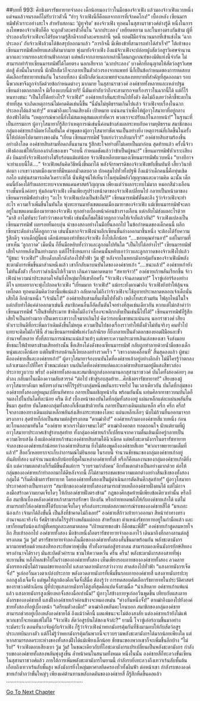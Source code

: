 ##บทที่ 993: ศึกชิงตรารัชทายาทจำลอง
เด็กน้อยมองว่าวในมือของจ้าวเฟิง แล้วมองจ้าวเฟิงแวบหนึ่ง แต่จนแล้วจนรอดก็ไม่รับว่าวตัวนี้
“ฮ่าๆ จ้าวเฟิงนี่ก็คือผลจากการที่เจ้าคดโกง!”
เบื้องหลัง เซียนมารทมิฬหัวเราะอย่างสะใจ
สำหรับสถานะ ‘ผู้ทุจริต’ ของจ้าวเฟิง ทุกคนในสุสานราชวงศ์ต่างรู้ดี
หนึ่งในการลงโทษของจ้าวเฟิงก็คือ จะถูกตัวละครตัวอื่นใน ‘ฉากประลอง’ เหยียดหยาม
และในทางตรงกันข้าม ผู้ที่ประลองกับจ้าวเฟิงจะได้รับความรู้สึกดีจากตัวละครเหล่านี้
จุดนี้ ยอดฝีมือจำนวนมากที่เข้าแข่งใน ‘ฉากประลอง’ กับจ้าวเฟิงล้วนได้ข้อสรุปออกมาแล้ว
“ภารกิจนี้ มีเพียงข้าที่สามารถทำได้สำเร็จ!”
ใต้เท้าของเซียนมารทมิฬเหยียบแสงสีดำมากมาย พุ่งมายังจ้าวเฟิง
ถึงแม้จ้าวเฟิงจะปล่อยฝูงสัตว์อสูรวิเศษจำนวนมากและวานรทองสะท้านฟ้าออกมา
แต่พลังจากภายนอกเหล่านี้โดนกฎเกณฑ์ของมิติแห่งนี้จำกัด ไม่สามารถทำร้ายเซียนมารทมิฬได้โดยตรง
นอกเสียจาก ‘ฉากประลอง’ บางศึกที่อนุญาตให้สัตว์อสูรวิเศษต่อสู้
ดังนั้นในรอบนี้ นักฝึกสัตว์ก็จะกลายเป็นตัวถ่วงรองจากแพทย์
นี่ก็เป็นข้อกำหนดของการทดสอบคัดเลือกรัชทายาทเช่นกัน
ในรอบที่สอง นักฝึกสัตว์และแพทย์จะแสดงบทบาทที่สำคัญที่สุดออกมา
รอบนี้พวกเขาจึงถูกจำกัดด้วยข้อกำหนดต่างๆ มากมาย
ในสุสานราชวงศ์
องค์ชายทั้งหลายและเหล่าปฐมเซียนต่างตกอกตกใจ
มีเรื่องแบบนี้ด้วยรึ!
นี่มันเท่ากับว่าถึงจะสามารถจบเรื่องราวในฉากนี้ได้ แต่ก็ไร้หนทางชนะ
“เป็นไปได้อย่างไร? จ้าวเฟิง!”
องค์ชายเก้าสั่นสะท้านไปทั้งตัว
คิดไม่ถึงเลยว่าศึกชี้ชะตาในท้ายที่สุด จะเกิดเหตุการณ์ไม่คาดคิดเช่นนี้ขึ้น
“นี่มันไม่ยุติธรรมเกินไปแล้ว จ้าวเฟิงจบเรื่องในฉากประลองได้แล้วแท้ๆ!”
ตาเฒ่าอิงตะโกนเสียงดัง
เป้าหมาย แน่นอนว่าเพื่อให้ผู้อาวุโสมายาที่อยู่กลางท้องฟ้าได้ยิน
“เหตุการณ์พวกนี้ยังไม่สมเหตุสมผลเท่าที่ควร พวกเราจะปรับแก้ในภายหน้า!”
ในฐานะที่เป็นกรรมการ ผู้อาวุโสมายาก็รู้สึกว่าเหตุการณ์เช่นนี้ค่อนข้างส่งผลกระทบกับความยุติธรรม
สมาชิกของกลุ่มองค์ชายเก้าผิดหวังในทันใด
คำพูดของผู้อาวุโสมายาชัดเจนเป็นอย่างยิ่ง เหตุการณ์ที่เกิดขึ้นในครั้งนี้ให้ปล่อยไปตามทางของมัน
“เยี่ยม เซียนมารทมิฬ รีบแย่งว่าวกลับมาเร็ว!”
องค์ชายสิบสามร้องขึ้นอย่างลิงโลด
องค์ชายสิบสามที่อดกลั้นมานาน รู้สึกสะใจอย่างที่ไม่เคยเป็นมาก่อน
สุดท้ายแล้ว ครั้งนี้จ้าวเฟิงต้องแพ้ให้กับกองกำลังของเขา
“รอบนี้ กำหนดชัดแล้วว่าข้าเป็นผู้ชนะ!”
เซียนมารทมิฬหัวเราะเสียงดัง บินมายังจ้าวเฟิงอย่างไม่รีบร้อนแม้แต่น้อย
จ้าวเฟิงเหลือบตามองเซียนมารทมิฬแวบหนึ่ง
“บางทีอาจจะทำแบบนี้ได้....”
จ้าวเฟิงพลันคิดวิธีหนึ่งขึ้นมาได้
พลังจักรพรรดิของจ้าวเฟิงขยับขึ้นทันที
เสี้ยววินาทีต่อมา
เงาเขาวงกตเมืองมายาที่มีหมอกมัวตลบอวล ปกคลุมไปทั่วทั้งปฐพี
ถึงแม้ว่าเด็กคนนี้คือหุ่นเชิดกลไก แต่หุ่นสามารถคิดวิเคราะห์ได้ นั่นพิสูจน์ให้เห็นว่าในหุ่นมีพลังวิญญาณและความคิด
ฉะนั้น เด็กคนนี้ยังคงได้รับผลกระทบจากเขตแดนศาสตร์วิญญาณ เพียงแต่ว่าผลกระทบไม่มาก
หมอกสีม่วงเลือนรางชั้นหนึ่งค่อยๆ หุ้มล้อมจ้าวเฟิง
เห็นเพียงรูปร่างหน้าตาของจ้าวเฟิงเปลี่ยนไป กลายเป็นหน้าตาของเซียนมารทมิฬอย่างช้าๆ
“อะไร จ้าวเฟิงแปลงเป็นข้างั้นรึ!”
เซียนมารทมิฬตื่นตะลึง รู้ว่าจ้าวเฟิงจะทำอะไร ความเร็วเพิ่มขึ้นในทันใด พุ่งทะยานมายังเขตแดนเมืองมายาของจ้าวเฟิง
แม้เซียนมารทมิฬจะตกอยู่ในเขตแดนเมืองมายาของจ้าวเฟิง ทุกอย่างเบื้องหน้าค่อนข้างรางเลือน แต่กลับไม่ส่งผลอะไรด้วย
“มาสิ อาไม่ทันระวังทำว่าวของเจ้าพัง เช่นนั้นก็ชดใช้ด้วยลูกกวาดให้เจ้าก็แล้วกัน!”
จ้าวเฟิงแปลงเป็นเซียนมารทมิฬ เผยรอยยิ้มอบอุ่น นำของสองอย่างในมือยื่นออกไป
ในข้อกำหนดของเด็กคนนี้ ผลึกเซียนระดับล่างก็คือลูกกวาด
เช่นนั้นหากจ้าวเฟิงนำผลึกเซียนชั้นล่างออกมาชิ้นหนึ่ง จะต้องได้รับความรู้สึกดีๆ จากเด็กผู้นี้แน่
เด็กน้อยมองท่าทีของจ้าวเฟิง อึ้งไปเล็กน้อย
“....ขอบคุณท่านอา!”
แต่ในยามที่เขาเห็น ‘ลูกกวาด’ เม็ดนั้น ก็ยื่นมือหยิบทั้งว่าวและลูกอมไปทันใด
“เป็นไปได้อย่างไร!”
เซียนมารทมิฬเสียใจภายหลังเป็นอย่างมาก แต่ก็ไร้ซึ่งหนทาง
เด็กคนนั้นหยิบเอาว่าวและลูกกวาดของจ้าวเฟิงไปแล้ว
“ผู้ชนะ จ้าวเฟิง!”
เสียงดั่งกลไกดังก้องไปทั่วฟ้า
วู้ม ฟู่!
หลังจากในหยกมังกรคุ้มกันของจ้าวเฟิงมีพลังชะตามังกรเพิ่มขึ้นมาส่วนหนึ่งแล้ว เขาก็กลับมาบนบันไดขององค์ชายเก้า “....ชนะแล้ว!”
องค์ชายเก้ายังไม่ทันตั้งตัว
เรื่องราวดำเนินไปเร็วมาก เกินความคาดหมาย
“สหายจ้าว!”
องค์ชายเก้าพลันเรียกขึ้น
จ้าวเฟิงนำความน่าประหลาดใจอันยิ่งใหญ่มาให้เขาอีกครั้ง
“จ้าวเฟิง เจ้าฉลาดมาก!”
โจวซู่เอ๋อร์ร้องอย่างดีใจ แทบอยากจะพุ่งไปกอดจ้าวเฟิง
“เยี่ยมมาก จ้าวเฟิง!”
แม้กระทั่งตาเฒ่าอิง จ้าวเฟิงยังทำให้ลุ้นจนเหงื่อตก
ทุกคนเดิมคิดว่าตานี้แพ้แน่แล้ว
กลับคาดไม่ถึงว่าจ้าวเฟิงจะใช้อุบายประหลาดหลอกเจ้าเด็กนั่นเสียได้
อีกด้านหนึ่ง
“เจ้ามันโง่!”
องค์ชายสิบสามสั่นเทิ้มไปทั้งตัว เพลิงโทสะท้วมท้น ไฟลุกไหม้ในใจ แต่กลับทำได้แค่ด่าออกมาเช่นนี้
สมาชิกคนอื่นก็อัดอั้นตันใจอย่างที่สุดเช่นเดียวกัน หากแต่ไม่กล้าด่าว่าเซียนมารทมิฬ
“เป็นข้าที่ประมาท ข้าคิดไม่ถึงว่าเรื่องจะพลิกกลับเป็นเช่นนี้ไปได้!”
เซียนมารทมิฬก็รู้สึกเสียใจเป็นอย่างมาก
เป็นเพราะเขาวางใจมากเกินไป คิดว่ารอบนี้เขาชนะแน่นอน
นอกราชวงศ์
เสียงหัวเราะยินดีที่กระหึ่มกว่าเดิมดังขึ้นไม่หยุด
ความเป็นไปของเรื่องราวทำให้ตั้งตัวไม่ทันจริงๆ
คนทั่วไปแทบจะคิดไม่ถึงวิธีนี้
ส่วนเซียนมารทมิฬแห่งวังเก้านิรย ก็ยิ่งกลายเป็นตัวตลกของยอดฝีมือและขั้วอำนาจทั้งหลาย
ทั้งที่สถานการณ์ชนะแน่แล้วแท้ๆ แต่เพราะความประมาทเลินเล่อของเขา จึงส่งมอบชัยชนะให้ฝ่ายตรงข้ามเสียอย่างนั้น
ชื่อเสียงโด่งดังของเซียนมารทมิฬ กลับถูกทำลายด้วยน้ำมือของเด็กหนุ่มและเด็กน้อย
แต่ผืนฟ้ารอบด้านก็เงียบลงอย่างรวดเร็ว
“ ‘เขาวงกตเคลื่อนที่’ สิ้นสุดลงแล้ว ผู้ชนะคือองค์ชายสี่และองค์ชายเก้า!”
ผู้อาวุโสมายาจ้องบนบันไดที่องค์ชายเก้าอยู่อย่างลึกล้ำ ไม่มีใครรู้ว่าตกลงแล้วเขามองไปที่ใคร
ชั่วขณะต่อมา
บนบันไดที่องค์ชายแปดและองค์ชายสิบสามอยู่มีแสงสีขาวส่องประกายวูบวาบ
พรึ่บ!
องค์ชายทั้งสองและสมาชิกถูกส่งออกมานอกสุสานราชวงศ์
บันไดทั้งสองค่อยๆ ลดต่ำลง กลับมาในเมืองความลับสวรรค์
“ต่อไป เข้าสู่รอบสุดท้าย...ศึกชิงตรารัชทายาท!”
เสียงของผู้อาวุโสมายาดังมา
พลังทรงอำนาจที่ไร้รูปร่างกลุ่มหนึ่งพลันกระจายไป
ในเวลาเดียวกัน
บันไดที่กลุ่มขององค์ชายทั้งสองอยู่หมุนเปลี่ยนทิศทาง กลายเป็นเผชิญหน้ากัน
พร้อมกันนั้น แท่นศิลาเทาขาวบนบันไดก็จมลงไปในบันไดทีละน้อย
ครืน ตึง!
เบื้องหน้าของบันไดที่กลุ่มทั้งสองอยู่ แผ่นเหล็กแต่ละแผ่นพลันยื่นขึ้นมา
สุดท้าย บันไดของกลุ่มทั้งสองก็เชื่อมเข้าด้วยกัน กลายเป็นทางเดินแผ่นเหล็ก
ครึ่ก ครึ่ก ครึ่ก!
ใจกลางของทางเดินแผ่นเหล็กพลันส่งเสียงกระทบของโลหะ
แผ่นเหล็กเล็กๆ นับไม่ถ้วนยื่นออกมาจากตรงกลาง สุดท้ายก็ก่อเป็นสนามต่อสู้ทรงกลม
“ตาเฒ่าอิง!”
องค์ชายเก้ามององค์ชายสี่แวบหนึ่ง ก่อนตะโกนออกมาทันใด
“องค์ชาย พวกเราไม่อาจชนะได้!”
ตาเฒ่าอิงคอตก ทอดถอนใจ
นับแต่ยามที่ผู้อาวุโสมายาประกาศเข้าสู่รอบสุดท้าย
ทั้งกลุ่มองค์ชายเก้าก็เปลี่ยนจากความตื่นเต้นเมื่อครู่กลายเป็นความเงียบสงัด
ถึงแม้องค์ชายเก้าชนะองค์ชายสิบสามได้ฉิวเฉียด
แต่พลังชะตามังกรในตรารัชทายาทจำลองขององค์ชายเก้าน้อยกว่าองค์ชายสิบสาม ยิ่งไม่ต้องพูดถึงองค์ชายสี่เลย
“พวกเราพยายามเต็มที่แล้ว!”
สืออวี่เหลยยากจะเก็บงำอารมณ์ไม่ยินยอม
ในรอบนี้ จำนวนชัยชนะของกลุ่มองค์ชายเก้าอยู่อันดับที่สอง แต่จำนวนแพ้กลับน้อยที่สุดในเหล่าองค์ชายทั้งสี่
หรือก็คือผลงานของกลุ่มองค์ชายเก้าดียิ่งนัก
แต่ความแตกต่างก็เริ่มมีขึ้นตั้งแต่การ ‘รวบรวมกำลังคน’ อีกทั้งแตกต่างเป็นอย่างมากด้วย
ต่อให้กลุ่มขององค์ชายเก้าทำออกมาได้ดีหลังจากนี้ ก็ไม่สามารถชดเชยความแตกต่างอย่างสิ้นเชิงของทั้งสองกลุ่มได้
“เริ่มศึกชิงตรารัชทายาท โดยองค์ชายทั้งสองเป็นผู้ดำเนินการตัดสินศึกสุดท้าย!”
ผู้อาวุโสมายาประกาศอย่างเป็นทางการ
“สมาชิกขององค์ชายทั้งสองสามารถช่วยเหลือองค์ชายฝั่งตนได้ แต่ไม่อาจลงมือสร้างความบาดเจ็บใดๆ ให้กับองค์ชายฝั่งตรงข้าม”
กฎของศึกสุดท้ายมีเพียงข้อเดียวเท่านั้น
หรือก็คือ สมาชิกเบื้องหลังองค์ชายเก้าสามารถรักษา ป้องกัน หรือถ่ายทอดพลังให้กับองค์ชายเก้าได้
แต่ไม่สามารถทำให้องค์ชายสี่ได้รับบาดเจ็บใดๆ หรือส่งกระทบต่อสภาพการณ์รบขององค์ชายสี่ได้
“มาเถอะ น้องเก้า เจ้ามาได้ถึงขั้นนี้ เป็นสิ่งที่ข้าคาดไม่ถึงเลย!”
องค์ชายสี่ก้าวเท้ายาวออกมา สีหน้าท่าทางทรงอำนาจและจริงจัง รัศมีราชาอันไร้รูปร่างพลันแผ่ออก
สำหรับเขา ตำแหน่งรัชทายาทอยู่ในกำมือแล้ว
และเขาก็ยอมรับน้องเก้าผู้ที่เคยถูกละเลยมาตลอด
“เป้าหมายของข้า ก็คือชนะพี่สี่!”
องค์ชายเก้าสูดลมหายใจลึก สืบเท้าออกไป
องค์ชายทั้งสอง มือข้างหนึ่งถือตรารัชทายาทจำลองเอาไว้ เดินมาถึงที่กลางลานต่อสู้ทรงกลม
วู้ม วู้ม!
ตรารัชทายาทจำลองในมือขององค์ชายทั้งสองสั่นขึ้นมาพร้อมกัน
พลังชะตามังกรมากมายพร้อมด้วยแสงสีทองระยับพวยพุ่งขึ้น
ทั่วทั้งลานต่อสู้ทรงกลม สามารถมองเห็นมังกรยักษ์สีทองทรงอำนาจได้รางๆ มันสะบัดตัวคำราม ชวนให้หวาดหวั่น
ครืน ครืน!
พลังชะตามังกรสองสายที่พุ่งทะยานขึ้น หลั่งไหลเข้าไปในร่างขององค์ชายทั้งสอง
เห็นเพียงรอบกายขององค์ชายทั้งสอง ลวดลายมังกรทองนับไม่ถ้วนแผ่ขยายออกไป
แสงลวดลายมังกรสว่างวาบ สาดส่องไปทั่วฟ้า
“แสงลายมังกรเจ็ดจั้ง!”
จูเก๋ออวิ๋นดวงตาเปล่งประกาย
พลังลวดลายมังกรที่เพิ่มขึ้นรอบกายองค์ชายสี่ แสงลายมังกรปะทุออกสูงถึงเจ็ดจั้ง แต่พูดให้ถูกต้องคือเจ็ดจั้งสี่ฉื่อ
ต้องรู้ว่า การทดสอบคัดเลือกรัชทายาทในประวัติศาสตร์ของราชวงศ์ต้าเฉียน ผู้ที่ปะทุแสงลายมังกรได้สูงที่สุดคือแปดจั้งสามฉื่อ
“น่าเสียดาย อค์ชายเก้าแพ้แน่แล้ว แสงลายมังกรสูงเพียงหกจั้งสองฉื่อเท่านั้น!”
ผู้อาวุโสข้างกายจูเก๋ออวิ๋นพูดขึ้น
เทียบกับแสงลายมังกรขององค์ชายสี่ แสงฝั่งองค์ชายเก้าค่อนข้างจะหมองหม่น
“ห่างกันหนึ่งจั้ง!”
ตาเฒ่าอิงมองไปยังองค์ชายทั้งสองที่อยู่เบื้องหน้า
“เตรียมตัวลงมือ!”
ตาเฒ่าอิงพลันตะโกนบอก
สมาชิกของกลุ่มองค์ชายสามารถช่วยอยู่เบื้องหลังองค์ชายได้
ถึงแม้ว่าศึกนี้ ผลแพ้ชนะจะไม่ต้องสงสัย แต่องค์ชายเก้ายังไม่แพ้ พวกเขาก็จะยอมแพ้ไม่ได้
“จ้าวเฟิง สัตว์อสูรบินได้ของเจ้าล่ะ?”
ยามนี้ โจวซู่เอ๋อร์ถามขึ้นมาอย่างระมัดระวัง
ตอนที่นางจับคู่กับจ้าวเฟิง ก็รู้ว่าจ้าวเฟิงนำหยกมังกรคุ้มกันที่ชิงมามอบให้กับสัตว์อสูรประเภทบินบางตัว
แต่ก็ไม่รู้ว่าหยกมังกรคุ้มกันพวกนี้จะรวบรวมพลังชะตามังกรได้มากน้อยเพียงใด แต่หากสามารถลดระยะห่างของทั้งสองฝั่งได้แม้เพียงเล็กน้อย ชัยชนะของพวกเขาก็จะเพิ่มขึ้นอีกบ้าง
“ไม่รีบ!”
จ้าวเฟิงตอบเสียงเบา
วู้ม วู้ม!
ในขณะเดียวกับที่ไอชะตามังกรแปรเปลี่ยนเป็นพลังชะตามังกร กำลังรบขององค์ชายทั้งสองพลันพุ่งสูงขึ้น ล้ำหน้าคนในสนามทั้งหมด
หนึ่งในนั้น องค์ชายสี่ก็ทะลวงขั้นเซียนในสุสานราชวงศ์แล้ว
ภายใต้การเพิ่มพลังชะตามังกรในยามนี้ กำลังรบยิ่งทะลวงถึงเทวาเร้นลับชั้นต้นเกือบถึงเทวาเร้นลับชั้นสูง
พลังมังกรยิ่งใหญ่มหาศาลยึดครองทั่วทั้งผืนฟ้า
ต่อหน้าเขา กำลังรบขององค์ชายเก้าต่ำกว่าขั้นใหญ่ๆ เพียงแค่ต้านทานพลังกดดันขององค์ชายสี่ ก็รู้สึกหืดขึ้นคอแล้ว
……………………………………………


[Go To Next Chapter]( ./231.md)